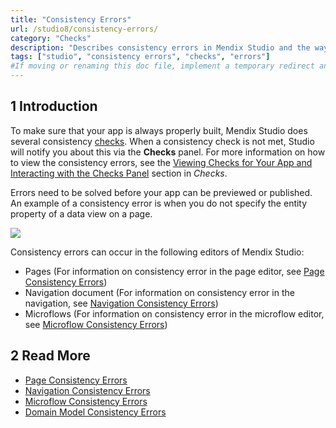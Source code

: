 ```yaml
---
title: "Consistency Errors"
url: /studio8/consistency-errors/
category: "Checks"
description: "Describes consistency errors in Mendix Studio and the way to fix them."
tags: ["studio", "consistency errors", "checks", "errors"]
#If moving or renaming this doc file, implement a temporary redirect and let the respective team know they should update the URL in the product. See Mapping to Products for more details.
---
```


## 1 Introduction 

To make sure that your app is always properly built, Mendix Studio does several consistency [checks](checks). When a consistency check is not met, Studio will notify you about this via the **Checks** panel. For more information on how to view the consistency errors, see the [Viewing Checks for Your App and Interacting with the Checks Panel](checks#viewing-checks) section in *Checks*. 

Errors need to be solved before your app can be previewed or published. An example of a consistency error is when you do not specify the entity property of a data view on a page. 

![](attachments/consistency-errors/data-view-no-entity.png)

Consistency errors can occur in the following editors of Mendix Studio:

* Pages (For information on consistency error in the page editor, see [Page Consistency Errors](consistency-errors-pages))
* Navigation document (For information on consistency error in the navigation, see [Navigation Consistency Errors](consistency-errors-navigation))
* Microflows (For information on consistency error in the microflow editor, see [Microflow Consistency Errors](consistency-errors-microflows))

##  2 Read More

* [Page Consistency Errors](consistency-errors-pages) 
* [Navigation Consistency Errors](consistency-errors-navigation) 
* [Microflow Consistency Errors](consistency-errors-microflows) 
* [Domain Model Consistency Errors](consistency-errors-domain-model) 